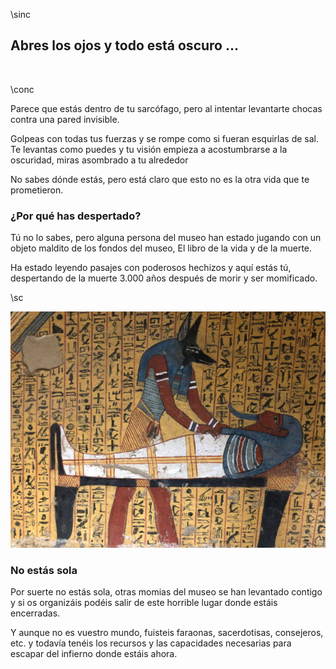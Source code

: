 \sinc

## Abres los ojos y todo está oscuro …

&nbsp;

\conc

Parece que estás dentro de tu sarcófago, pero al intentar levantarte chocas contra una pared invisible.

Golpeas con todas tus fuerzas y se rompe como si fueran esquirlas de sal. Te levantas como puedes y tu visión empieza a acostumbrarse a la oscuridad, miras asombrado a tu alrededor

No sabes dónde estás, pero está claro que esto no es la otra vida que te prometieron.

### ¿Por qué has despertado?

Tú no lo sabes, pero alguna persona del museo han estado jugando con un objeto maldito de los fondos del museo, El libro de la vida y de la muerte.

Ha estado leyendo pasajes con poderosos hechizos y aquí estás tú, despertando de la muerte 3.000 años después de morir y ser momificado.

\sc

[![Égypte, Al Qarana (nécropole thébaine), Deir el-Medina, Tombeau d’un ouvrier, Amennakht ou Nebenmaat - Marie Thérèse Hébert & Jean Robert Thibault](./images/anubis-tending-to-a-mummy-12664.jpg "Égypte, Al Qarana (nécropole thébaine), Deir el-Medina, Tombeau d'un ouvrier, Amennakht ou Nebenmaat - Marie Thérèse Hébert & Jean Robert Thibault")](https://www.flickr.com/photos/jrthibault/49992702476/in/album-72157714654737082/ "Égypte, Al Qarana (nécropole thébaine), Deir el-Medina, Tombeau d'un ouvrier, Amennakht ou Nebenmaat - Marie Thérèse Hébert & Jean Robert Thibault")

### No estás sola

Por suerte no estás sola, otras momias del museo se han levantado contigo y si os organizáis podéis salir de este horrible lugar donde estáis encerradas.

Y aunque no es vuestro mundo, fuisteis faraonas, sacerdotisas, consejeros, etc. y todavía tenéis los recursos y las capacidades necesarias para escapar del infierno donde estáis ahora.